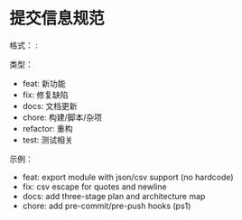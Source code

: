 # 提交信息规范

格式：
<type>: <subject>

类型：
- feat: 新功能
- fix: 修复缺陷
- docs: 文档更新
- chore: 构建/脚本/杂项
- refactor: 重构
- test: 测试相关

示例：
- feat: export module with json/csv support (no hardcode)
- fix: csv escape for quotes and newline
- docs: add three-stage plan and architecture map
- chore: add pre-commit/pre-push hooks (ps1)
